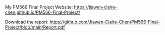 My PM566 Final Project Website:
https://jiawen-claire-chen.github.io/PM566-Final-Project/

Download the report: 
https://github.com/Jiawen-Claire-Chen/PM566-Final-Project/blob/main/Report.pdf

